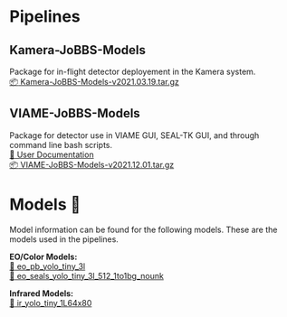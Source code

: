 # Pipelines
## Kamera-JoBBS-Models
Package for in-flight detector deployement in the Kamera system.  \
[:package: Kamera-JoBBS-Models-v2021.03.19.tar.gz](https://viame.kitware.com/api/v1/file/60551c2d8ba6bae828a04ee1/download)

## VIAME-JoBBS-Models
Package for detector use in VIAME GUI, SEAL-TK GUI, and through command line bash scripts.  \
[:notebook_with_decorative_cover: User Documentation](packages/VIAME-JoBBS-Models)  \
[:package: VIAME-JoBBS-Models-v2021.12.01.tar.gz](https://github.com/readicculus/model_registry/raw/master/packages/archives/VIAME-JoBBS-Models-v2021.12.01.tar.gz)  


# Models :robot:
Model information can be found for the following models.  These are the models used in the pipelines.

**EO/Color Models:**  
[:notebook_with_decorative_cover: eo_pb_yolo_tiny_3l](models/eo_pb_yolo_tiny_3l/)  
[:notebook_with_decorative_cover: eo_seals_yolo_tiny_3l_512_1to1bg_nounk](models/eo_seals_yolo_tiny_3l_512_1to1bg_nounk/)  

**Infrared Models:**  
[:notebook_with_decorative_cover: ir_yolo_tiny_1L64x80](models/ir_yolo_tiny_1L64x80/)  

